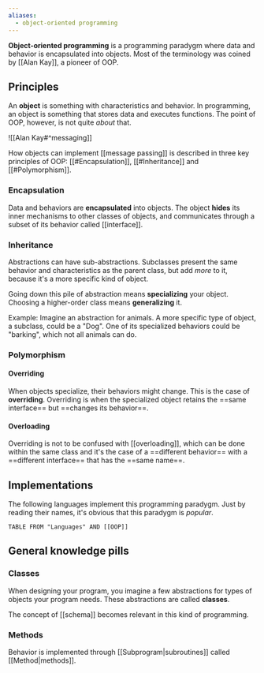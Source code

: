 ```yaml
---
aliases:
  - object-oriented programming
---
```

**Object-oriented programming** is a programming paradygm where data and behavior is encapsulated into objects.
Most of the terminology was coined by [[Alan Kay]], a pioneer of OOP.

## Principles

An **object** is something with characteristics and behavior.
In programming, an object is something that stores data and executes functions.
The point of OOP, however, is not quite _about_ that.

![[Alan Kay#^messaging]]

How objects can implement [[message passing]] is described in three key principles of OOP: [[#Encapsulation]], [[#Inheritance]] and [[#Polymorphism]].

### Encapsulation

Data and behaviors are **encapsulated** into objects.
The object **hides** its inner mechanisms to other classes of objects, and communicates through a subset of its behavior called [[interface]].

### Inheritance

Abstractions can have sub-abstractions.
Subclasses present the same behavior and characteristics as the parent class, but add _more_ to it, because it's a more specific kind of object.

Going down this pile of abstraction means **specializing** your object.
Choosing a higher-order class means **generalizing** it.

Example:
Imagine an abstraction for animals.
A more specific type of object, a subclass, could be a "Dog". One of its specialized behaviors could be "barking", which not all animals can do.

### Polymorphism

#### Overriding

When objects specialize, their behaviors might change. This is the case of **overriding**.
Overriding is when the specialized object retains the ==same interface== but ==changes its behavior==.

#### Overloading

Overriding is not to be confused with [[overloading]], which can be done within the same class and it's the case of a ==different behavior== with a ==different interface== that has the ==same name==.

## Implementations

The following languages implement this programming paradygm.
Just by reading their names, it's obvious that this paradygm is _popular_.

```dataview
TABLE FROM "Languages" AND [[OOP]]
```

## General knowledge pills

### Classes

When designing your program, you imagine a few abstractions for types of objects your program needs.
These abstractions are called **classes**.

The concept of [[schema]] becomes relevant in this kind of programming.

### Methods

Behavior is implemented through [[Subprogram|subroutines]] called [[Method|methods]].

